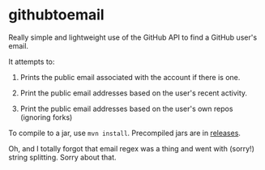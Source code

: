 # githubtoemail


Really simple and lightweight use of the GitHub API to find a GitHub user's email. 


It attempts to: 


1) Prints the public email associated with the account if there is one. 


2) Print the public email addresses based on the user's recent activity. 


3) Print the public email addresses based on the user's own repos (ignoring forks)


To compile to a jar, use `mvn install`. Precompiled jars are in [releases](https://github.com/gonzalezjo/githubtoemail/releases).


Oh, and I totally forgot that email regex was a thing and went with (sorry!) string splitting. Sorry about that.

